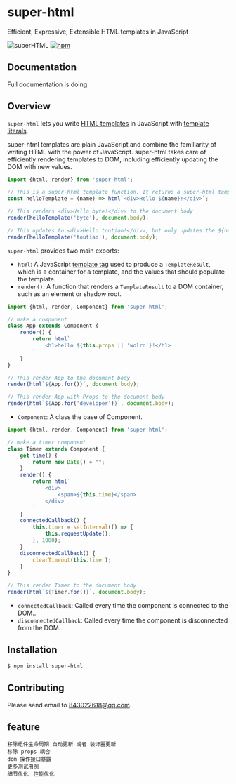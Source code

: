 # super-html
Efficient, Expressive, Extensible HTML templates in JavaScript

![superHTML](https://woolson.gitee.io/npmer-badge/superHTML-444-eee1c0-1.0.0-ffffff-49e0b3-square-gradient-plain.svg)
[![npm](https://woolson.gitee.io/npmer-badge/npm-444-fb3e44-v0.0.2-ffffff-089df2-square-gradient-plain.svg)](https://www.npmjs.com/package/super-html)

## Documentation

Full documentation is doing.

## Overview

`super-html` lets you write [HTML templates](https://developer.mozilla.org/en-US/docs/Web/HTML/Element/template) in JavaScript with [template literals](https://developer.mozilla.org/en-US/docs/Web/JavaScript/Reference/Template_literals).

super-html templates are plain JavaScript and combine the familiarity of writing HTML with the power of JavaScript. super-html takes care of efficiently rendering templates to DOM, including efficiently updating the DOM with new values.

```javascript
import {html, render} from 'super-html';

// This is a super-html template function. It returns a super-html template.
const helloTemplate = (name) => html`<div>Hello ${name}!</div>`;

// This renders <div>Hello byte!</div> to the document body
render(helloTemplate('byte'), document.body);

// This updates to <div>Hello toutiao!</div>, but only updates the ${name} part
render(helloTemplate('toutiao'), document.body);
```

`super-html` provides two main exports:

 * `html`: A JavaScript [template tag](https://developer.mozilla.org/en-US/docs/Web/JavaScript/Reference/Template_literals#Tagged_template_literals) used to produce a `TemplateResult`, which is a container for a template, and the values that should populate the template.
 * `render()`: A function that renders a `TemplateResult` to a DOM container, such as an element or shadow root.

```javascript
import {html, render, Component} from 'super-html';

// make a component
class App extends Component {
    render() {
        return html`
            <h1>hello ${this.props || 'wolrd'}!</h1>
        `
    }
}

// This render App to the document body
render(html`${App.for()}`, document.body);

// This render App with Props to the document body
render(html`${App.for('developer')}`, document.body);
```
 * `Component`: A class the base of Component.

```javascript
import {html, render, Component} from 'super-html';

// make a timer component
class Timer extends Component {
    get time() {
        return new Date() + "";
    }
    render() {
        return html`
            <div>
                <span>${this.time}</span>
            </div>
        `
    }
    connectedCallback() {
        this.timer = setInterval(() => {
            this.requestUpdate();
        }, 1000);
    }
    disconnectedCallback() {
        clearTimeout(this.timer);
    }
}

// This render Timer to the document body
render(html`${Timer.for()}`, document.body);
```
 * `connectedCallback`: Called every time the component is connected to the DOM..
 * `disconnectedCallback`: Called every time the component is disconnected from the DOM.


## Installation

```bash
$ npm install super-html
```

## Contributing

Please send email to [843022618@qq.com](843022618@qq.com).

## feature
    移除组件生命周期 自动更新 或者 装饰器更新
    移除 props 耦合
    dom 操作接口暴露
    更多测试用例
    细节优化、性能优化